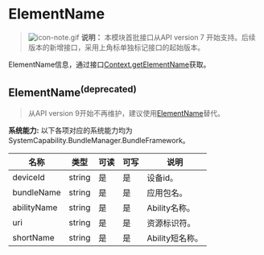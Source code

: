 # ElementName



> ![icon-note.gif](public_sys-resources/icon-note.gif) **说明：**
> 本模块首批接口从API version 7 开始支持。后续版本的新增接口，采用上角标单独标记接口的起始版本。

ElementName信息，通过接口[Context.getElementName](js-apis-Context.md)获取。

## ElementName<sup>(deprecated)</sup>

> 从API version 9开始不再维护，建议使用[ElementName](js-apis-bundleManager-elementName.md)替代。

 **系统能力:** 以下各项对应的系统能力均为SystemCapability.BundleManager.BundleFramework。



| 名称                     | 类型     | 可读 | 可写 | 说明                       |
| ----------------------- | ---------| ---- | ---- | ------------------------- |
| deviceId                | string   | 是   | 是   | 设备id。                   |
| bundleName              | string   | 是   | 是   | 应用包名。                  |
| abilityName             | string   | 是   | 是   | Ability名称。               |
| uri                     | string   | 是   | 是   | 资源标识符。                 |
| shortName               | string   | 是   | 是   | Ability短名称。               |